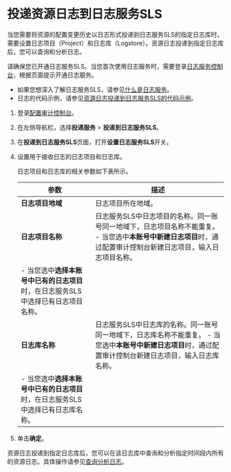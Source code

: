 # 投递资源日志到日志服务SLS

当您需要将资源的配置变更历史以日志形式投递到日志服务SLS的指定日志库时，需要设置日志项目（Project）和日志库（Logstore）。资源日志投递到指定日志库后，您可以查询和分析日志。

请确保您已开通日志服务SLS。当您首次使用日志服务时，需要登录[日志服务控制台](https://sls.console.aliyun.com)，根据页面提示开通日志服务。

-   如果您想深入了解日志服务SLS，请参见[什么是日志服务](/intl.zh-CN/产品简介/什么是日志服务.md)。
-   日志的代码示例，请参见[资源日志投递到日志服务SLS的代码示例](/intl.zh-CN/资源日志/资源日志投递到日志服务SLS的代码示例.md)。

1.  登录[配置审计控制台](https://config.console.aliyun.com)。

2.  在左侧导航栏，选择**投递服务** \> **投递到日志服务SLS**。

3.  在**投递到日志服务SLS**页面，打开**设置日志服务SLS**开关。

4.  设置用于接收日志的日志项目和日志库。

    日志项目和日志库的相关参数如下表所示。

    |参数|描述|
    |--|--|
    |**日志项目地域**|日志项目所在地域。|
    |**日志项目名称**|日志服务SLS中日志项目的名称。同一账号同一地域下，日志项目名称不能重复。    -   当您选中**本账号中新建日志项目**时，通过配置审计控制台新建日志项目，输入日志项目名称。
    -   当您选中**选择本账号中已有的日志项目**时，在日志服务SLS中选择已有日志项目名称。 |
    |**日志库名称**|日志服务SLS中日志库的名称。同一账号同一地域下，日志库名称不能重复。    -   当您选中**本账号中新建日志项目**时，通过配置审计控制台新建日志项目，输入日志库名称。
    -   当您选中**选择本账号中已有的日志项目**时，在日志服务SLS中选择已有日志库名称。 |

5.  单击**确定**。


资源日志投递到指定日志库后，您可以在该日志库中查询和分析指定时间段内所有的资源日志。具体操作请参见[查询分析日志](/intl.zh-CN/查询与分析/查询分析日志.md)。

